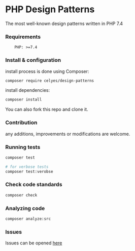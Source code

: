 # PHP Design Patterns

The most well-known design patterns written in PHP 7.4

### Requirements

```
    PHP: >=7.4
```

### Install & configuration

install process is done using Composer:

```bash
composer require celyes/design-patterns
```

install dependencies:

```bash
composer install
```

You can also fork this repo and clone it.

### Contribution

any additions, improvements or modifications are welcome.

### Running tests

```bash
composer test

# for verbose tests
composer test:verobse
```

### Check code standards

```bash
composer check
```

### Analyzing code

```bash
composer analyze:src
```

### Issues


Issues can be opened [here](https://github.com/celyes/design-patterns-php/issues)
